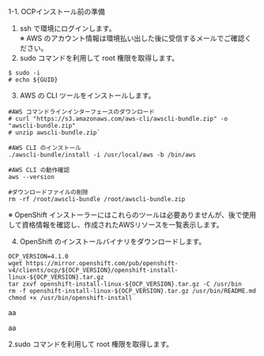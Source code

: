 1-1. OCPインストール前の準備  

 1. ssh で環境にログインします。  
    ※ AWS のアカウント情報は環境払い出した後に受信するメールでご確認ください。
 2. sudo コマンドを利用して root 権限を取得します。 
```
$ sudo -i  
# echo ${GUID}
```

 3. AWS の CLI ツールをインストールします。  
```
#AWS コマンドラインインターフェースのダウンロード  
# curl "https://s3.amazonaws.com/aws-cli/awscli-bundle.zip" -o "awscli-bundle.zip"  
# unzip awscli-bundle.zip`  
  
#AWS CLI のインストール  
./awscli-bundle/install -i /usr/local/aws -b /bin/aws  

#AWS CLI の動作確認  
aws --version  

#ダウンロードファイルの削除  
rm -rf /root/awscli-bundle /root/awscli-bundle.zip  
```
※ OpenShift インストーラーにはこれらのツールは必要ありませんが、後で使用して資格情報を確認し、作成されたAWSリソースを一覧表示します。

 4. OpenShift のインストールバイナリをダウンロードします。 
```
OCP_VERSION=4.1.0
wget https://mirror.openshift.com/pub/openshift-v4/clients/ocp/${OCP_VERSION}/openshift-install-linux-${OCP_VERSION}.tar.gz
tar zxvf openshift-install-linux-${OCP_VERSION}.tar.gz -C /usr/bin
rm -f openshift-install-linux-${OCP_VERSION}.tar.gz /usr/bin/README.md
chmod +x /usr/bin/openshift-install
```

aa

 
 
 aa




 2.sudo コマンドを利用して root 権限を取得します。  

